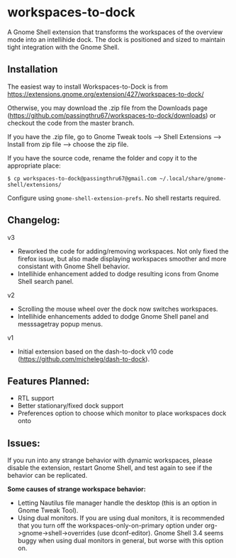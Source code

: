 workspaces-to-dock
==================

A Gnome Shell extension that transforms the workspaces of the overview mode into an intellihide dock.  The dock is positioned and sized to maintain tight integration with the Gnome Shell.


Installation
------------
The easiest way to install Workspaces-to-Dock is from https://extensions.gnome.org/extension/427/workspaces-to-dock/

Otherwise, you may download the .zip file from the Downloads page (https://github.com/passingthru67/workspaces-to-dock/downloads) or checkout the code from the master branch.

If you have the .zip file, go to Gnome Tweak tools --> Shell Extensions --> Install from zip file --> choose the zip file.

If you have the source code, rename the folder and copy it to the appropriate place:

	$ cp workspaces-to-dock@passingthru67@gmail.com ~/.local/share/gnome-shell/extensions/

Configure using `gnome-shell-extension-prefs`. No shell restarts required.


Changelog:
----------
v3

- Reworked the code for adding/removing workspaces. Not only fixed the firefox issue, but also made displaying workspaces smoother and more consistant with Gnome Shell behavior.
- Intellihide enhancement added to dodge resulting icons from Gnome Shell search panel.

v2

- Scrolling the mouse wheel over the dock now switches workspaces.
- Intellihide enhancements added to dodge Gnome Shell panel and messsagetray popup menus.

v1

- Initial extension based on the dash-to-dock v10 code (https://github.com/micheleg/dash-to-dock).


Features Planned:
-----------------
- RTL support
- Better stationary/fixed dock support
- Preferences option to choose which monitor to place workspaces dock onto


Issues:
-------

If you run into any strange behavior with dynamic workspaces, please disable the extension, restart Gnome Shell, and test again to see if the behavior can be replicated.

**Some causes of strange workspace behavior:**

- Letting Nautilus file manager handle the desktop  (this is an option in Gnome Tweak Tool).
- Using dual monitors. If you are using dual monitors, it is recommended that you turn off the workspaces-only-on-primary option under org->gnome->shell->overrides (use dconf-editor). Gnome Shell 3.4 seems buggy when using dual monitors in general, but worse with this option on.

